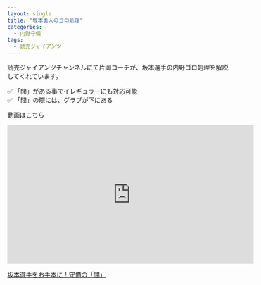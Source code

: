 ```yaml
---
layout: single
title: "坂本勇人のゴロ処理"
categories:
  - 内野守備
tags:
  - 読売ジャイアンツ
---
```


読売ジャイアンツチャンネルにて片岡コーチが、坂本選手の内野ゴロ処理を解説してくれています。

✅ 「間」がある事でイレギュラーにも対応可能  
✅ 「間」の際には、グラブが下にある  

動画はこちら
<iframe width="560" height="315" src="https://www.youtube.com/embed/IblUogq9gOw" frameborder="0" allow="accelerometer; autoplay; encrypted-media; gyroscope; picture-in-picture" allowfullscreen></iframe>

[坂本選手をお手本に！守備の「間」](https://youtu.be/IblUogq9gOw)